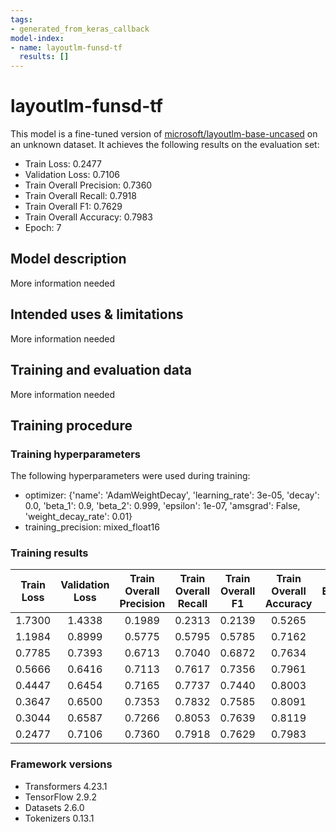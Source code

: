 ```yaml
---
tags:
- generated_from_keras_callback
model-index:
- name: layoutlm-funsd-tf
  results: []
---
```


<!-- This model card has been generated automatically according to the information Keras had access to. You should
probably proofread and complete it, then remove this comment. -->

# layoutlm-funsd-tf

This model is a fine-tuned version of [microsoft/layoutlm-base-uncased](https://huggingface.co/microsoft/layoutlm-base-uncased) on an unknown dataset.
It achieves the following results on the evaluation set:
- Train Loss: 0.2477
- Validation Loss: 0.7106
- Train Overall Precision: 0.7360
- Train Overall Recall: 0.7918
- Train Overall F1: 0.7629
- Train Overall Accuracy: 0.7983
- Epoch: 7

## Model description

More information needed

## Intended uses & limitations

More information needed

## Training and evaluation data

More information needed

## Training procedure

### Training hyperparameters

The following hyperparameters were used during training:
- optimizer: {'name': 'AdamWeightDecay', 'learning_rate': 3e-05, 'decay': 0.0, 'beta_1': 0.9, 'beta_2': 0.999, 'epsilon': 1e-07, 'amsgrad': False, 'weight_decay_rate': 0.01}
- training_precision: mixed_float16

### Training results

| Train Loss | Validation Loss | Train Overall Precision | Train Overall Recall | Train Overall F1 | Train Overall Accuracy | Epoch |
|:----------:|:---------------:|:-----------------------:|:--------------------:|:----------------:|:----------------------:|:-----:|
| 1.7300     | 1.4338          | 0.1989                  | 0.2313               | 0.2139           | 0.5265                 | 0     |
| 1.1984     | 0.8999          | 0.5775                  | 0.5795               | 0.5785           | 0.7162                 | 1     |
| 0.7785     | 0.7393          | 0.6713                  | 0.7040               | 0.6872           | 0.7634                 | 2     |
| 0.5666     | 0.6416          | 0.7113                  | 0.7617               | 0.7356           | 0.7961                 | 3     |
| 0.4447     | 0.6454          | 0.7165                  | 0.7737               | 0.7440           | 0.8003                 | 4     |
| 0.3647     | 0.6500          | 0.7353                  | 0.7832               | 0.7585           | 0.8091                 | 5     |
| 0.3044     | 0.6587          | 0.7266                  | 0.8053               | 0.7639           | 0.8119                 | 6     |
| 0.2477     | 0.7106          | 0.7360                  | 0.7918               | 0.7629           | 0.7983                 | 7     |


### Framework versions

- Transformers 4.23.1
- TensorFlow 2.9.2
- Datasets 2.6.0
- Tokenizers 0.13.1
